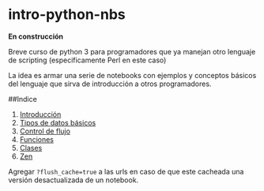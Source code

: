 # intro-python-nbs

**En construcción**

Breve curso de python 3 para programadores que ya manejan otro lenguaje de scripting (especificamente Perl en este caso)

La idea es armar una serie de notebooks con ejemplos y conceptos básicos del lenguaje que sirva de introducción a otros programadores. 

##Indice
1. [Introducción](http://nbviewer.ipython.org/github/naimetti/intro-python-nbs/blob/master/chapters/Intro.ipynb)
1. [Tipos de datos básicos](http://nbviewer.ipython.org/github/naimetti/intro-python-nbs/blob/master/chapters/Variables.ipynb)
1. [Control de flujo](http://nbviewer.ipython.org/github/naimetti/intro-python-nbs/blob/master/chapters/FlowControl.ipynb)
1. [Funciones](http://nbviewer.ipython.org/github/naimetti/intro-python-nbs/blob/master/chapters/Funciones.ipynb)
1. [Clases](http://nbviewer.ipython.org/github/naimetti/intro-python-nbs/blob/master/chapters/Clases.ipynb)
1. [Zen](http://nbviewer.ipython.org/github/naimetti/intro-python-nbs/blob/master/chapters/Zen.ipynb)



Agregar `?flush_cache=true` a las urls en caso de que este cacheada una versión desactualizada de un notebook.

